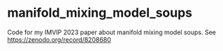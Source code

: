 # manifold_mixing_model_soups
Code for my IMVIP 2023 paper about manifold mixing model soups.
See https://zenodo.org/record/8208680

